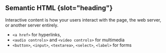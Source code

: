 ## Semantic HTML {slot="heading"}

Interactive content is how your users interact with the page, the web server, or 
another server entirely.

- `<a href>` for hyperlinks,
- `<audio controls>` and `<video controls>` for multimedia
- `<button>`, `<input>`, `<textarea>`, `<select>`, `<label>` for forms


